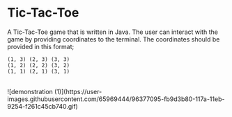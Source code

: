 # Tic-Tac-Toe
A Tic-Tac-Toe game that is written in Java. The user can interact with the game by providing coordinates to the terminal. The coordinates should be provided in this format;
```
(1, 3) (2, 3) (3, 3)
(1, 2) (2, 2) (3, 2)
(1, 1) (2, 1) (3, 1)
```
<br />
![demonstration (1)](https://user-images.githubusercontent.com/65969444/96377095-fb9d3b80-117a-11eb-9254-f261c45cb740.gif)

